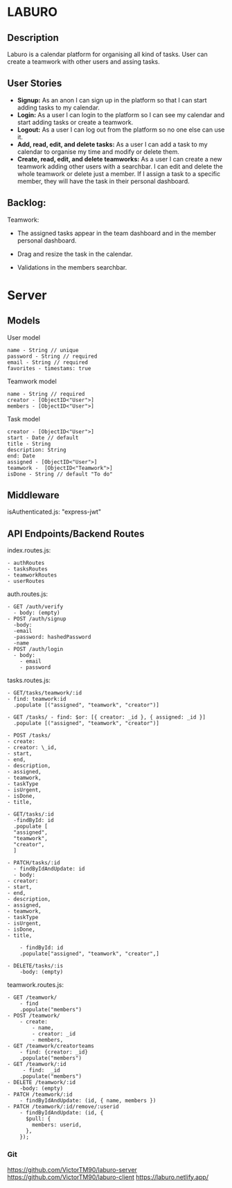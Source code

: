 # LABURO

## Description

Laburo is a calendar platform for organising all kind of tasks. User can create a teamwork with other users and assing tasks.

## User Stories

- **Signup:** As an anon I can sign up in the platform so that I can start adding tasks to my calendar.
- **Login:** As a user I can login to the platform so I can see my calendar and start adding tasks or create a teamwork.
- **Logout:** As a user I can log out from the platform so no one else can use it.
- **Add, read, edit, and delete tasks:** As a user I can add a task to my calendar to organise my time and modify or delete them.
- **Create, read, edit, and delete teamworks:** As a user I can create a new teamwork adding other users with a searchbar. I can edit and delete the whole teamwork or delete just a member. If I assign a task to a specific member, they will have the task in their personal dashboard.

## Backlog:

Teamwork:

- The assigned tasks appear in the team dashboard and in the member personal dashboard.

- Drag and resize the task in the calendar.

- Validations in the members searchbar.

# Server

## Models

User model

```
name - String // unique
password - String // required
email - String // required
favorites - timestams: true
```

Teamwork model

```
name - String // required
creator - [ObjectID<"User">]
members - [ObjectID<"User">]
```

Task model

```
creator - [ObjectID<"User">]
start - Date // default
title - String
description: String
end: Date
assigned - [ObjectID<"User">]
teamwork -  [ObjectID<"Teamwork">]
isDone - String // default "To do"
```

## Middleware

isAuthenticated.js: "express-jwt"

## API Endpoints/Backend Routes

index.routes.js: 
```
- authRoutes
- tasksRoutes
- teamworkRoutes
- userRoutes
```

auth.routes.js:
```
- GET /auth/verify
  - body: (empty)
- POST /auth/signup
  -body:
  -email
  -password: hashedPassword
  -name
- POST /auth/login
  - body:
    - email
    - password
```

tasks.routes.js:
```
- GET/tasks/teamwork/:id
- find: teamwork:id
  .populate [("assigned", "teamwork", "creator")]

- GET /tasks/ - find: $or: [{ creator: _id }, { assigned: _id }]
  .populate [("assigned", "teamwork", "creator")]

- POST /tasks/
- create:
- creator: \_id,
- start,
- end,
- description,
- assigned,
- teamwork,
- taskType
- isUrgent,
- isDone,
- title,

- GET/tasks/:id
  -findById: id
  .populate [
  "assigned",
  "teamwork",
  "creator",
  ]

- PATCH/tasks/:id
  - findByIdAndUpdate: id
  - body: 
- creator:
- start,
- end,
- description,
- assigned,
- teamwork,
- taskType
- isUrgent,
- isDone,
- title,

    - findById: id 
    .populate["assigned", "teamwork", "creator",]

- DELETE/tasks/:is
    -body: (empty)
```

teamwork.routes.js:

```
- GET /teamwork/
    - find
    .populate("members")
- POST /teamwork/
    - create: 
        - name,
        - creator: _id
        - members,
- GET /teamwork/creatorteams 
    - find: {creator: _id}
    .populate("members")
- GET /teamwork/:id
     - find:  _id
    .populate("members")
- DELETE /teamwork/:id
    -body: (empty)
- PATCH /teamwork/:id
    - findByIdAndUpdate: (id, { name, members })
- PATCH /teamwork/:id/remove/:userid
    - findByIdAndUpdate: (id, {
      $pull: {
        members: userid,
      },
    });

```

### Git

https://github.com/VictorTM90/laburo-server
https://github.com/VictorTM90/laburo-client
https://laburo.netlify.app/
